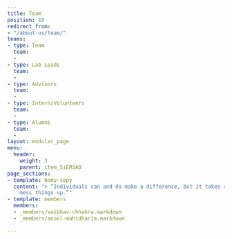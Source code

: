 ```yaml
---
title: Team
position: 10
redirect_from:
- "/about-us/team/"
teams:
- type: Team
  team:
  -
- type: Lab Leads
  team:
  -
- type: Advisors
  team:
  -
- type: Intern/Volunteers
  team:
  -
- type: Alumni
  team:
  -
layout: modular_page
menu:
  header:
    weight: 3
    parent: item_5iEM3AD
page_sections:
- template: body-copy
  content: "> “Individuals can and do make a difference, but it takes a team to really
    mess things up.”"
- template: members
  members:
  - _members/vaibhav-chhabra.markdown
  - _members/anool-mahidharia.markdown

---
```


